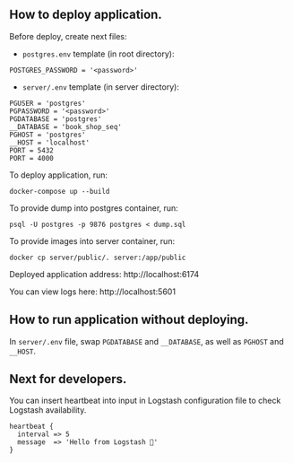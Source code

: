 ## How to deploy application.

Before deploy, create next files:

* `postgres.env` template (in root directory):

```
POSTGRES_PASSWORD = '<password>'
```

* `server/.env` template (in server directory):

```
PGUSER = 'postgres'
PGPASSWORD = '<password>'
PGDATABASE = 'postgres'
__DATABASE = 'book_shop_seq'
PGHOST = 'postgres'
__HOST = 'localhost'
PORT = 5432
PORT = 4000
```

To deploy application, run:

```
docker-compose up --build
```

To provide dump into postgres container, run:

```
psql -U postgres -p 9876 postgres < dump.sql
```

To provide images into server container, run:

```
docker cp server/public/. server:/app/public
```

Deployed application address: http://localhost:6174

You can view logs here: http://localhost:5601

## How to run application without deploying.

In `server/.env` file, swap `PGDATABASE` and `__DATABASE`, as well as `PGHOST` and `__HOST`.

## Next for developers.

You can insert heartbeat into input in Logstash configuration file to check Logstash availability.

```
heartbeat {
  interval => 5
  message  => 'Hello from Logstash 💓'
}
```
